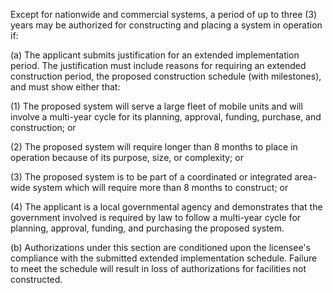 Except for nationwide and commercial systems, a period of up to three (3) years may be authorized for constructing and placing a system in operation if:

(a) The applicant submits justification for an extended implementation period. The justification must include reasons for requiring an extended construction period, the proposed construction schedule (with milestones), and must show either that:
                                

(1) The proposed system will serve a large fleet of mobile units and will involve a multi-year cycle for its planning, approval, funding, purchase, and construction; or

(2) The proposed system will require longer than 8 months to place in operation because of its purpose, size, or complexity; or

(3) The proposed system is to be part of a coordinated or integrated area-wide system which will require more than 8 months to construct; or

(4) The applicant is a local governmental agency and demonstrates that the government involved is required by law to follow a multi-year cycle for planning, approval, funding, and purchasing the proposed system.

(b) Authorizations under this section are conditioned upon the licensee's compliance with the submitted extended implementation schedule. Failure to meet the schedule will result in loss of authorizations for facilities not constructed.

